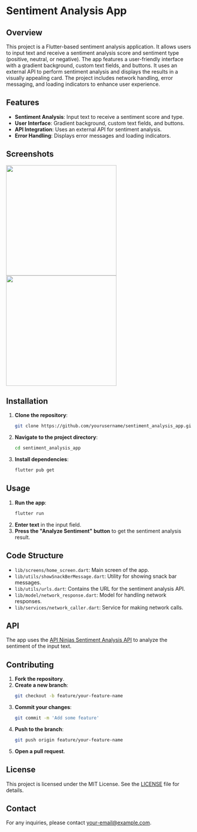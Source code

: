 # Sentiment Analysis App

## Overview
This project is a Flutter-based sentiment analysis application. It allows users to input text and receive a sentiment analysis score and sentiment type (positive, neutral, or negative). The app features a user-friendly interface with a gradient background, custom text fields, and buttons. It uses an external API to perform sentiment analysis and displays the results in a visually appealing card. The project includes network handling, error messaging, and loading indicators to enhance user experience.

## Features
- **Sentiment Analysis**: Input text to receive a sentiment score and type.
- **User Interface**: Gradient background, custom text fields, and buttons.
- **API Integration**: Uses an external API for sentiment analysis.
- **Error Handling**: Displays error messages and loading indicators.

## Screenshots
<p float="left">
  <img src="https://github.com/user-attachments/assets/84721945-0c1b-4552-b02d-ef0d4bd19537" width="300" style="margin-right: 20px;" />
  <img src="https://github.com/user-attachments/assets/e332e792-594a-4882-bac4-fa48a96bfb9f" width="300" />
</p>




## Installation
1. **Clone the repository**:
    ```sh
    git clone https://github.com/yourusername/sentiment_analysis_app.git
    ```
2. **Navigate to the project directory**:
    ```sh
    cd sentiment_analysis_app
    ```
3. **Install dependencies**:
    ```sh
    flutter pub get
    ```

## Usage
1. **Run the app**:
    ```sh
    flutter run
    ```
2. **Enter text** in the input field.
3. **Press the "Analyze Sentiment" button** to get the sentiment analysis result.

## Code Structure
- `lib/screens/home_screen.dart`: Main screen of the app.
- `lib/utils/showSnackBerMessage.dart`: Utility for showing snack bar messages.
- `lib/utils/urls.dart`: Contains the URL for the sentiment analysis API.
- `lib/model/network_response.dart`: Model for handling network responses.
- `lib/services/network_caller.dart`: Service for making network calls.

## API
The app uses the [API Ninjas Sentiment Analysis API](https://api.api-ninjas.com/v1/sentiment) to analyze the sentiment of the input text.

## Contributing
1. **Fork the repository**.
2. **Create a new branch**:
    ```sh
    git checkout -b feature/your-feature-name
    ```
3. **Commit your changes**:
    ```sh
    git commit -m 'Add some feature'
    ```
4. **Push to the branch**:
    ```sh
    git push origin feature/your-feature-name
    ```
5. **Open a pull request**.

## License
This project is licensed under the MIT License. See the [LICENSE](LICENSE) file for details.

## Contact
For any inquiries, please contact [your-email@example.com](mailto:your-email@example.com).
